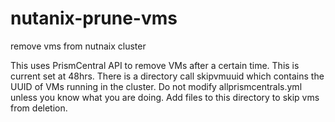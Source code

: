 # nutanix-prune-vms
remove vms from nutnaix cluster


This uses PrismCentral API to remove VMs after a certain time. This is current set at 48hrs.
There is a directory call skipvmuuid which contains the UUID of VMs running in the cluster.
Do not modify allprismcentrals.yml unless you know what you are doing.
Add files to this directory to skip vms from deletion.
